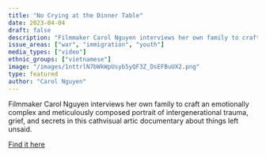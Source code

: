 ```yaml
---
title: "No Crying at the Dinner Table"
date: 2023-04-04
draft: false
description: "Filmmaker Carol Nguyen interviews her own family to craft an emotionally complex and meticulously composed portrait of intergenerational trauma, grief, and secrets in this cathvisual artic documentary about things left unsaid."
issue_areas: ["war", "immigration", "youth"]
media_types: ["video"]
ethnic_groups: ["vietnamese"]
image: "/images/1nttrlN7bWkWpUsyb5yQF3Z_DsEFBuUX2.png"
type: featured
author: "Carol Nguyen"
---
```


Filmmaker Carol Nguyen interviews her own family to craft an emotionally complex and meticulously composed portrait of intergenerational trauma, grief, and secrets in this cathvisual artic documentary about things left unsaid.

[Find it here](https://vimeo.com/482032869)
